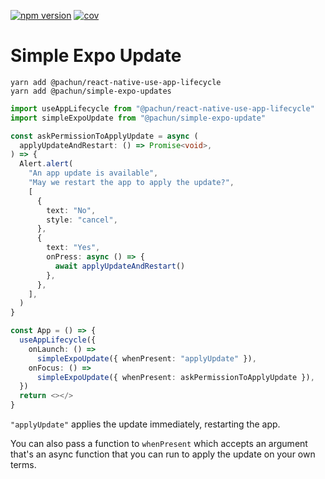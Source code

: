 [![npm version](https://img.shields.io/npm/v/@pachun/simple-expo-updates.svg)](https://www.npmjs.com/package/@pachun/simple-expo-update)
[![cov](https://pachun.github.io/simple-expo-updates/badges/coverage.svg)](https://github.com/pachun/simple-expo-updates/actions)

# Simple Expo Update

```
yarn add @pachun/react-native-use-app-lifecycle
yarn add @pachun/simple-expo-updates
```

```ts
import useAppLifecycle from "@pachun/react-native-use-app-lifecycle"
import simpleExpoUpdate from "@pachun/simple-expo-update"

const askPermissionToApplyUpdate = async (
  applyUpdateAndRestart: () => Promise<void>,
) => {
  Alert.alert(
    "An app update is available",
    "May we restart the app to apply the update?",
    [
      {
        text: "No",
        style: "cancel",
      },
      {
        text: "Yes",
        onPress: async () => {
          await applyUpdateAndRestart()
        },
      },
    ],
  )
}

const App = () => {
  useAppLifecycle({
    onLaunch: () =>
      simpleExpoUpdate({ whenPresent: "applyUpdate" }),
    onFocus: () =>
      simpleExpoUpdate({ whenPresent: askPermissionToApplyUpdate }),
  })
  return <></>
}
```

`"applyUpdate"` applies the update immediately, restarting the app.

You can also pass a function to `whenPresent` which accepts an argument that's an async function that you can run to apply the update on your own terms.
